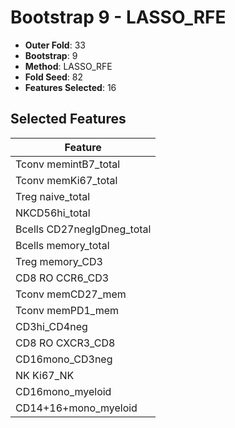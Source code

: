 # Bootstrap 9 - LASSO_RFE

- **Outer Fold**: 33
- **Bootstrap**: 9
- **Method**: LASSO_RFE
- **Fold Seed**: 82
- **Features Selected**: 16

## Selected Features

| Feature |
|---------|
| Tconv memintB7_total |
| Tconv memKi67_total |
| Treg naive_total |
| NKCD56hi_total |
| Bcells CD27negIgDneg_total |
| Bcells memory_total |
| Treg memory_CD3 |
| CD8 RO CCR6_CD3 |
| Tconv memCD27_mem |
| Tconv memPD1_mem |
| CD3hi_CD4neg |
| CD8 RO CXCR3_CD8 |
| CD16mono_CD3neg |
| NK Ki67_NK |
| CD16mono_myeloid |
| CD14+16+mono_myeloid |
